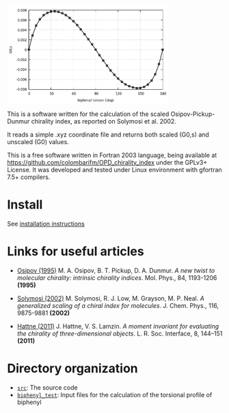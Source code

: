 <img src="https://github.com/colombarifm/OPD_chirality_index/blob/main/biphenyl_test/OPD_biphenyl.png" width="75%" height="75%">

<br />

This is a software written for the calculation of the scaled Osipov-Pickup-Dunmur
chirality index, as reported on Solymosi et al. 2002.

It reads a simple .xyz coordinate file and returns both scaled (G0,s) and unscaled
(G0) values.

This is a free software written in Fortran 2003 language, being available at
https://github.com/colombarifm/OPD_chirality_index under the GPLv3+ License. 
It was developed and tested under Linux environment with gfortran 7.5+ compilers.  

# Install

See [installation instructions](./INSTALL.md)  

# Links for useful articles


* [Osipov (1995)](https://doi.org/10.1080/00268979500100831) M. A. Osipov, B. T. Pickup, D. A. Dunmur. *A new twist to molecular chirality: intrinsic chirality indices*. Mol. Phys., 84, 1193-1206 **(1995)**

* [Solymosi (2002)](https://doi.org/10.1063/1.1476321) M. Solymosi, R. J. Low, M. Grayson, M. P. Neal. *A generalized scaling of a chiral index for molecules*. J. Chem. Phys., 116, 9875-9881 **(2002)**

* [Hattne (2011)](https://doi.org/10.1098/rsif.2010.0297) J. Hattne, V. S. Lamzin. *A moment invariant for evaluating the chirality of three-dimensional objects*. L. R. Soc. Interface, 8, 144–151 **(2011)**


# Directory organization

* [`src`](./src): The source code
* [`biphenyl_test`](./biphenyl_test): Input files for the calculation of the torsional profile of biphenyl

